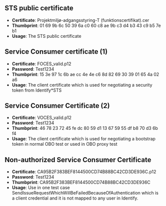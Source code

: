 ## STS public certificate
- **Certificate**: Projektmiljø-adgangsstyring-T (funktionscertifikat).cer
- **Thumbprint**: 01 69 9b 6c 50 39 6a c0 60 c8 ae 9b c3 d4 b3 43 c9 b5 7e b1
- **Usage**: The STS public certificate


## Service Consumer certificate (1)
- **Certificate**: FOCES_valid.p12
- **Password**: Test1234
- **Thumbprint**: 15 3e 97 1c 6b ae cc 4e 4e c6 8d 82 69 30 39 01 65 4a 02 a6
- **Usage**: The client certificate which is used for negotiating a security token from Identify*STS

## Service Consumer Certificate (2)
- **Certificate**: VOCES_valid.p12
- **Password**: Test1234
- **Thumbprint**: 46 78 23 72 45 fe dc 80 59 d1 13 67 59 55 df b8 70 d3 6b f4
- **Usage**: The client certificate which is used for negotiating a bootstrap token in normal OBO test or used in OBO proxy test

## Non-authorized Service Consumer Certificate
- **Certificate**: CA95B2F383BEF8144500CD74B88BC42CD3DE936C.p12
- **Password**: Test1234
- **Thumbprint**: CA95B2F383BEF8144500CD74B88BC42CD3DE936C
- **Usage**: Use in one test case SendIssueRequestWhichWillBeFailedBecauseOfAuthentication which is a client credential and it is not mapped to any user in Identify.

